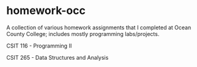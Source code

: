 # homework-occ
A collection of various homework assignments that I completed at Ocean County College; includes mostly programming labs/projects.  

CSIT 116 - Programming II  

CSIT 265 - Data Structures and Analysis  
